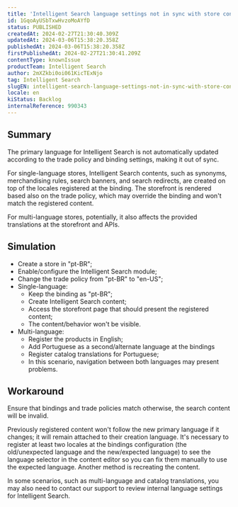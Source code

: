 ```yaml
---
title: 'Intelligent Search language settings not in sync with store configurations'
id: 1GqoAyUSbTxwHvzoMoAYfD
status: PUBLISHED
createdAt: 2024-02-27T21:30:40.309Z
updatedAt: 2024-03-06T15:38:20.358Z
publishedAt: 2024-03-06T15:38:20.358Z
firstPublishedAt: 2024-02-27T21:30:41.209Z
contentType: knownIssue
productTeam: Intelligent Search
author: 2mXZkbi0oi061KicTExNjo
tag: Intelligent Search
slugEN: intelligent-search-language-settings-not-in-sync-with-store-configurations
locale: en
kiStatus: Backlog
internalReference: 990343
---
```


## Summary


The primary language for Intelligent Search is not automatically updated according to the trade policy and binding settings, making it out of sync.

For single-language stores, Intelligent Search contents, such as synonyms, merchandising rules, search banners, and search redirects, are created on top of the locales registered at the binding. The storefront is rendered based also on the trade policy, which may override the binding and won't match the registered content.

For multi-language stores, potentially, it also affects the provided translations at the storefront and APIs.


##

## Simulation



- Create a store in "pt-BR";
- Enable/configure the Intelligent Search module;
- Change the trade policy from "pt-BR" to "en-US";
- Single-language:
  - Keep the binding as "pt-BR";
  - Create Intelligent Search content;
  - Access the storefront page that should present the registered content;
  - The content/behavior won't be visible.
- Multi-language:
  - Register the products in English;
  - Add Portuguese as a second/alternate language at the bindings
  - Register catalog translations for Portuguese;
  - In this scenario, navigation between both languages may present problems.



##

## Workaround


Ensure that bindings and trade policies match otherwise, the search content will be invalid.

Previously registered content won't follow the new primary language if it changes; it will remain attached to their creation language. It's necessary to register at least two locales at the bindings configuration (the old/unexpected language and the new/expected language) to see the language selector in the content editor so you can fix them manually to use the expected language. Another method is recreating the content.

In some scenarios, such as multi-language and catalog translations, you may also need to contact our support to review internal language settings for Intelligent Search.




